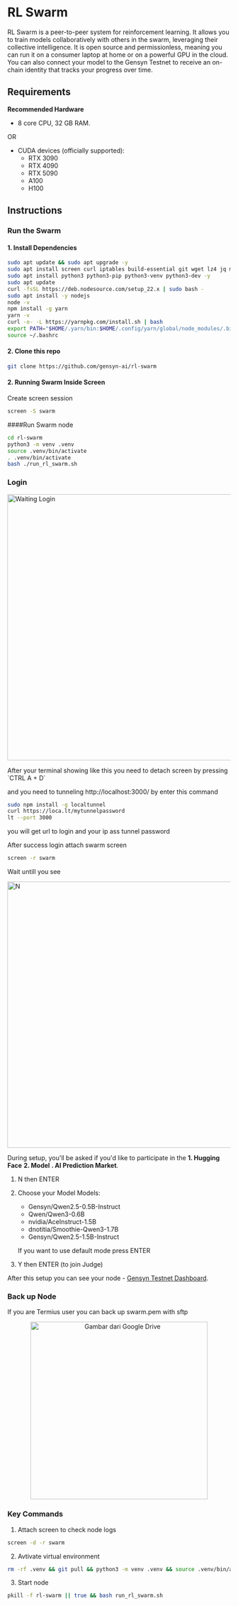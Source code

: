 # RL Swarm

RL Swarm is a peer-to-peer system for reinforcement learning. It allows you to train models collaboratively with others in the swarm, leveraging their collective intelligence. It is open source and permissionless, meaning you can run it on a consumer laptop at home or on a powerful GPU in the cloud. You can also connect your model to the Gensyn Testnet to receive an on-chain identity that tracks your progress over time.

## Requirements

**Recommended Hardware**

- 8 core CPU, 32 GB RAM.


OR

- CUDA devices (officially supported):
    - RTX 3090
    - RTX 4090
    - RTX 5090
    - A100
    - H100

## Instructions

### Run the Swarm

#### 1. Install Dependencies

```sh
sudo apt update && sudo apt upgrade -y
sudo apt install screen curl iptables build-essential git wget lz4 jq make gcc nano automake autoconf tmux htop nvme-cli libgbm1 pkg-config libssl-dev libleveldb-dev tar clang bsdmainutils ncdu unzip libleveldb-dev  -y
sudo apt install python3 python3-pip python3-venv python3-dev -y
sudo apt update
curl -fsSL https://deb.nodesource.com/setup_22.x | sudo bash -
sudo apt install -y nodejs
node -v
npm install -g yarn
yarn -v
curl -o- -L https://yarnpkg.com/install.sh | bash
export PATH="$HOME/.yarn/bin:$HOME/.config/yarn/global/node_modules/.bin:$PATH"
source ~/.bashrc
```

#### 2. Clone this repo

```sh
git clone https://github.com/gensyn-ai/rl-swarm
```

#### 2. Running Swarm Inside Screen

Create screen session

```sh
screen -S swarm
```

####Run Swarm node

```sh
cd rl-swarm
python3 -m venv .venv
source .venv/bin/activate
. .venv/bin/activate
bash ./run_rl_swarm.sh
```

### Login

<p align="left">
  <img src="https://drive.google.com/uc?export=view&id=1MH_CGdYOXEovDo6quBUIw_z53TwxKRTS" width="600" alt="Waiting Login">
</p>
After your terminal showing like this you need to detach screen by pressing `CTRL A + D`

and you need to tunneling http://localhost:3000/ by enter this command
```sh
sudo npm install -g localtunnel
curl https://loca.lt/mytunnelpassword
lt --port 3000
```
you will get url to login and your ip ass tunnel password

After success login attach swarm screen

```sh
screen -r swarm
```
Wait untill you see

<p align="left">
  <img src="https://drive.google.com/uc?export=view&id=13Ah-NvXGgjFvo_YwGPA-RDnK-up8_rcl" width="600" alt="N">
</p>

During setup, you'll be asked if you'd like to participate in the **1. Hugging Face** **2. Model** **. AI Prediction Market**.

1. N then ENTER
2. Choose your Model
   Models:
   - Gensyn/Qwen2.5-0.5B-Instruct
   - Qwen/Qwen3-0.6B
   - nvidia/AceInstruct-1.5B
   - dnotitia/Smoothie-Qwen3-1.7B
   - Gensyn/Qwen2.5-1.5B-Instruct

   If you want to use default mode press ENTER
3. Y then ENTER (to join Judge)

After this setup you can see your node - [Gensyn Testnet Dashboard](https://dashboard.gensyn.ai/).

### Back up Node

If you are Termius user you can back up swarm.pem with sftp

<p align="center">
  <img src="https://drive.google.com/uc?export=view&id=1pn6OXJ0c-0GbaDYTMOKfC1X_bZV2-4M8" width="400" alt="Gambar dari Google Drive">
</p>

### Key Commands

1. Attach screen to check node logs
```sh
screen -d -r swarm
```
2. Avtivate virtual environment
```sh
rm -rf .venv && git pull && python3 -m venv .venv && source .venv/bin/activate
```
3. Start node
```sh
pkill -f rl-swarm || true && bash run_rl_swarm.sh
```





